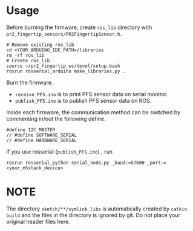 # Usage

Before burning the firmware, create `ros_lib` directory with `pr2_fingertip_sensors/PR2FingertipSensor.h`.

```
# Remove existing ros_lib
cd <YOUR_ARDUINO_IDE_PATH>/libraries
rm -rf ros_lib
# Create ros_lib
source ~/pr2_fingertip_ws/devel/setup.bash
rosrun rosserial_arduino make_libraries.py .
```

Burn the firmware.
- `receive_PFS.ino` is to print PFS sensor data on serial monitor.
- `publish_PFS.ino` is to publish PFS sensor data on ROS.

Inside each firmware, the communication method can be switched by commenting in/out the following define.

```
#define I2C_MASTER
// #define SOFTWARE_SERIAL
// #define HARDWARE_SERIAL
```

If you use rosserial (`publish_PFS.ino`) , run

```
rosrun rosserial_python serial_node.py _baud:=57600 _port:=<your_m5stack_device>
```

# NOTE

The directory `sketch/**/symlink_libs` is automatically created by `catkin build` and the files in the directory is ignored by git. Do not place your original header files here.
